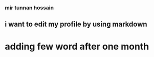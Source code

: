 ### mir tunnan hossain
## i want to edit my profile by using markdown 
# adding few word after one month

